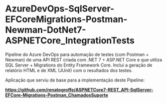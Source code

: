 # AzureDevOps-SqlServer-EFCoreMigrations-Postman-Newman-DotNet7-ASPNETCore_IntegrationTests
Pipeline do Azure DevOps para automação de testes (com Postman + Newman) de uma API REST criada com .NET 7 + ASP.NET Core e que utiliza SQL Server + Migrations do Entity Framework Core. Inclui a geração de relatório HTML e de XML (JUnit) com o resultados dos testes.

Aplicação que serviu de base para a implementação deste Pipeline:

**https://github.com/renatogroffe/ASPNETCore7-REST_API-SqlServer-EFCore-Migrations-Postman_ChamadosSuporte**